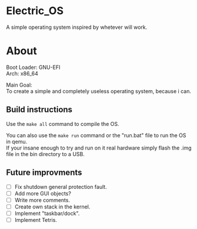 # Electric_OS  
  
A simple operating system inspired by whetever will work.  

# About  
Boot Loader: GNU-EFI  
Arch: x86_64  
   
Main Goal:   
To create a simple and completely useless operating system, because i can.  
  
## Build instructions   

Use the ```make all``` command to compile the OS.  

You can also use the ```make run``` command or the "run.bat" file to run the OS in qemu.  
If your insane enough to try and run on it real hardware simply flash the .img file in the bin directory to a USB.

## Future improvments   

 - [ ] Fix shutdown general protection fault.  
 - [ ] Add more GUI objects?  
 - [ ] Write more comments.  
 - [ ] Create own stack in the kernel.  
 - [ ] Implement "taskbar/dock".  
 - [ ] Implement Tetris.  
